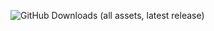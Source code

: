 ![GitHub Downloads (all assets, latest release)](https://img.shields.io/github/downloads/Bliod-Cook/Rosea/latest/total?style=for-the-badge&cacheSeconds=60)
